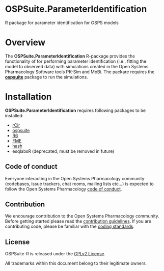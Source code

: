 # OSPSuite.ParameterIdentification
R package for parameter identification for OSPS models

# Overview
The **OSPSuite.ParameterIdentification** R-package provides the functionality of for performing parameter identification (i.e., fitting the model to observed data) with simulations created in the Open Systems Pharmacology Software tools PK-Sim and MoBi. The packare requires the [**ospsuite**](https://github.com/Open-Systems-Pharmacology/OSPSuite-R) package to run the simulations.

# Installation

**OSPSuite.ParameterIdentification** requires following packages to be installed:

- [rClr](https://github.com/Open-Systems-Pharmacology/rClr/releases/latest)
- [ospsuite](https://github.com/Open-Systems-Pharmacology/OSPSuite-R)
- [R6](https://github.com/r-lib/R6)
- [FME](https://cran.r-project.org/web/packages/FME/index.html)
- [hash](https://cran.r-project.org/web/packages/hash/)
- esqlabsR (deprecated, must be removed in future)

## Code of conduct

Everyone interacting in the Open Systems Pharmacology community (codebases, issue trackers, chat rooms, mailing lists etc...) is expected to follow the Open Systems Pharmacology [code of conduct](https://github.com/Open-Systems-Pharmacology/Suite/blob/master/CODE_OF_CONDUCT.md).

## Contribution

We encourage contribution to the Open Systems Pharmacology community. Before getting started please read the [contribution guidelines](https://github.com/Open-Systems-Pharmacology/Suite/blob/master/CONTRIBUTING.md). If you are contributing code, please be familiar with the [coding standards](https://github.com/Open-Systems-Pharmacology/Suite/blob/master/CODING_STANDARDS_R.md).

## License

OSPSuite-R is released under the [GPLv2 License](LICENSE).

All trademarks within this document belong to their legitimate owners.